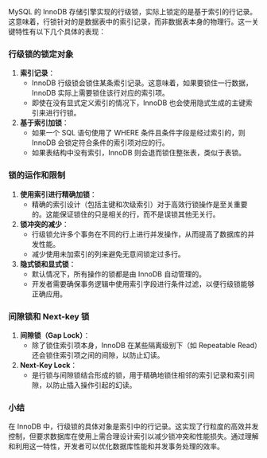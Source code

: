 MySQL 的 InnoDB 存储引擎实现的行级锁，实际上锁定的是基于索引的行记录。这意味着，行锁针对的是数据表中的索引记录，而非数据表本身的物理行。这一关键特性有以下几个具体的表现：

### 行级锁的锁定对象
1. **索引记录**：
    - InnoDB 行级锁会锁住某条索引记录。这意味着，如果要锁住一行数据，InnoDB 实际上需要锁住该行对应的索引项。
    - 即使在没有显式定义索引的情况下，InnoDB 也会使用隐式生成的主键索引来进行行锁。
2. **基于索引加锁**：
    - 如果一个 SQL 语句使用了 WHERE 条件且条件字段是经过索引的，则 InnoDB 会锁定符合条件的索引项对应的行。
    - 如果表结构中没有索引，InnoDB 则会退而锁住整张表，类似于表锁。

### 锁的运作和限制
1. **使用索引进行精确加锁**：
    - 精确的索引设计（包括主键和次级索引）对于高效行锁操作是至关重要的。这能保证锁住的只是相关的行，而不是误锁其他无关行。
2. **锁冲突的减少**：
    - 行级锁允许多个事务在不同的行上进行并发操作，从而提高了数据库的并发性能。
    - 减少使用未加索引的列来避免无意间锁定过多行。
3. **隐式锁和显式锁**：
    - 默认情况下，所有操作的锁都是由 InnoDB 自动管理的。
    - 开发者需要确保事务逻辑中使用索引字段进行条件过滤，以便行级锁能够正确应用。

### 间隙锁和 Next-key 锁
1. **间隙锁（Gap Lock）**：
    - 除了锁住索引项本身，InnoDB 在某些隔离级别下（如 Repeatable Read）还会锁住索引项之间的间隙，以防止幻读。
2. **Next-Key Lock**：
    - 是行锁与间隙锁结合形成的锁，用于精确地锁住相邻的索引记录和索引间隙，以防止插入操作引起的幻读。

### 小结
在 InnoDB 中，行级锁的具体对象是索引中的行记录。这实现了行粒度的高效并发控制，但要求数据库在使用上需合理设计索引以减少锁冲突和性能损失。通过理解和利用这一特性，开发者可以优化数据库性能和并发事务处理的效率。


